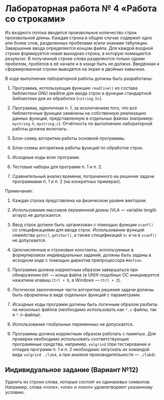 # Лабораторная работа № 4 «Работа со строками»

Из входного потока вводится произвольное количество строк произвольной длины. Каждая строка в общем случае содержит одно или более слов, разделенных пробелами и/или знаками табуляции.
Завершение ввода определяется концом файла. Для каждой входной строки формируется новая выходная строка, в которую помещается результат. В полученной строке слова разделяются только одним пробелом, пробелов в её начале и в конце быть не должно. Введённая и сформированная строки
выводятся на экран в двойных кавычках.

В ходе выполнения лабораторной работы должны быть разработаны:

1. Программа, использующая функцию `readline()` из состава библиотеки GNU readline для
ввода строк и функции стандартной библиотеки для их обработки (`<string.h>`).

2. Программа, идентичная п. 1, за исключением того, что все библиотечные функции заменены на собственную реализацию данных функций, представленную в отдельных файлах (например: `mystring.h`, `mystring.c`). Отчётность по выполнению лабораторной работы должна включать:
3. Блок-схему алгоритма работы основной программы.
4. Блок-схемы алгоритмов работы функций по обработке строк.
5. Исходные коды всех программ.
6. Тестовые наборы для программ п. 1 и п. 2.
7. Сравнительный анализ времени, потраченного на решение задачи программами п. 1 и п. 2 (на конкретных примерах).

Примечания:

1. Каждая строка представлена на физическом уровне вектором.

2. Использование массивов переменной длины (VLA — variable length arrays) не допускается.
3. Ввод строк должен быть организован с помощью функции `scanf()` со спецификациями для ввода строк. Использование функций семейства `gets()`, `getchar()`, а также спецификаций `%с` и `%m` в `scanf()` не допускается.
4. Целочисленные и строковые константы, используемые в формулировках индивидуальных заданий, должны быть заданы в исходном коде с помощью директив препроцессора `#define`.
5. Программа должна корректным образом завершаться при обнаружении `EOF` — конца файла (в UNIX-подобных ОС инициируется нажатием клавиш `Ctrl + D`, в Windows — `Ctrl + Z`).
6. Логически законченные части алгоритма решения задачи должны быть оформлены в виде отдельных функций с параметрами.
7. Исходные коды программ должны быть логичным образом разбиты на несколько файлов (необходимо использовать как `*.c`-файлы, так и `*.h`-файлы).
8. Использование глобальных переменных не допускается.
9. Программы должна корректным образом работать с памятью. Для проверки необходимо использовать соответствующие программные средства, например, `valgrind` (при тестировании и отладке программ п. 1 и п. 2 необходимо запускать их командой вида `valgrind ./lab4`, а при анализе производительности — `./lab4`).

## Индивидуальное задание (Вариант №12)

Удалить из строки слова, которые состоят из одинаковых символов. Например, слова «none», «one» и «neon» удовлетворяют указанному условию.
